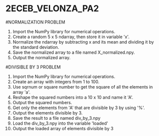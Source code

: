 # 2ECEB_VELONZA_PA2

#NORMALIZATION PROBLEM

1. Import the NumPy library for numerical operations.
2. Create a random 5 x 5 ndarray, then store it in variable 'x'.
3. Normalize the ndarray by subtracting x and its mean and dividing it by the standard deviation.
4. Save the normalized array to a file named X_normalized.npy.
5. Output the normalized array.


#DIVISIBLE BY 3 PROBLEM

1. Import the NumPy library for numerical operations.
2. Create an array with integers from 1 to 100.
3. Use sqrnum or square number to get the square of all the elements in array 'a'.
4. Reshape the squared numbers into a 10 x 10 and name it 'A'.
5. Output the squared numbers.
6. Get only the elements from 'A' that are divisible by 3 by using '%'.
7. Output the elements divisible by 3.
8. Save the result to a file named div_by_3.npy
9. Load the div_by_3.npy into the variable 'loaded'
10. Output the loaded array of elements divisible by 3

